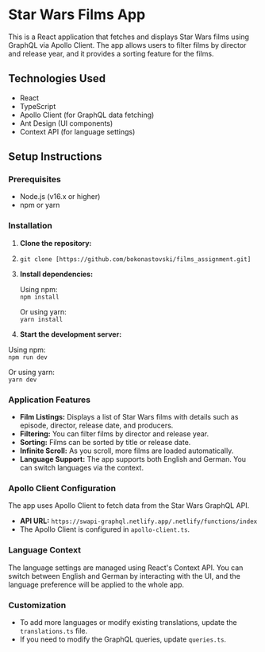 # Star Wars Films App

This is a React application that fetches and displays Star Wars films using GraphQL via Apollo Client. The app allows users to filter films by director and release year, and it provides a sorting feature for the films.

## Technologies Used

- React
- TypeScript
- Apollo Client (for GraphQL data fetching)
- Ant Design (UI components)
- Context API (for language settings)

## Setup Instructions

### Prerequisites

- Node.js (v16.x or higher)
- npm or yarn

### Installation

1.  **Clone the repository:**
2.  `git clone [https://github.com/bokonastovski/films_assignment.git]`  
    
3.  **Install dependencies:**

    Using npm:  
    `npm install`

    Or using yarn:  
    `yarn install`

4.  **Start the development server:**

Using npm:  
 `npm run dev`

Or using yarn:  
 `yarn dev`

### Application Features

- **Film Listings:** Displays a list of Star Wars films with details such as episode, director, release date, and producers.
- **Filtering:** You can filter films by director and release year.
- **Sorting:** Films can be sorted by title or release date.
- **Infinite Scroll:** As you scroll, more films are loaded automatically.
- **Language Support:** The app supports both English and German. You can switch languages via the context.

### Apollo Client Configuration

The app uses Apollo Client to fetch data from the Star Wars GraphQL API.

- **API URL:** `https://swapi-graphql.netlify.app/.netlify/functions/index`
- The Apollo Client is configured in `apollo-client.ts`.

### Language Context

The language settings are managed using React's Context API. You can switch between English and German by interacting with the UI, and the language preference will be applied to the whole app.

### Customization

- To add more languages or modify existing translations, update the `translations.ts` file.
- If you need to modify the GraphQL queries, update `queries.ts`.
